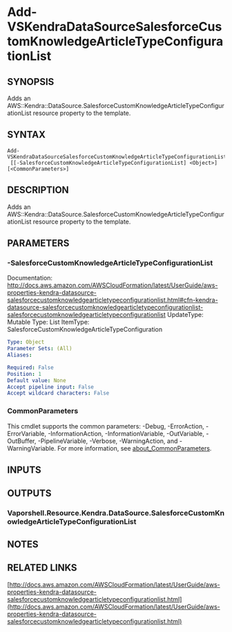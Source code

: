# Add-VSKendraDataSourceSalesforceCustomKnowledgeArticleTypeConfigurationList

## SYNOPSIS
Adds an AWS::Kendra::DataSource.SalesforceCustomKnowledgeArticleTypeConfigurationList resource property to the template.

## SYNTAX

```
Add-VSKendraDataSourceSalesforceCustomKnowledgeArticleTypeConfigurationList
 [[-SalesforceCustomKnowledgeArticleTypeConfigurationList] <Object>] [<CommonParameters>]
```

## DESCRIPTION
Adds an AWS::Kendra::DataSource.SalesforceCustomKnowledgeArticleTypeConfigurationList resource property to the template.

## PARAMETERS

### -SalesforceCustomKnowledgeArticleTypeConfigurationList
Documentation: http://docs.aws.amazon.com/AWSCloudFormation/latest/UserGuide/aws-properties-kendra-datasource-salesforcecustomknowledgearticletypeconfigurationlist.html#cfn-kendra-datasource-salesforcecustomknowledgearticletypeconfigurationlist-salesforcecustomknowledgearticletypeconfigurationlist
UpdateType: Mutable
Type: List
ItemType: SalesforceCustomKnowledgeArticleTypeConfiguration

```yaml
Type: Object
Parameter Sets: (All)
Aliases:

Required: False
Position: 1
Default value: None
Accept pipeline input: False
Accept wildcard characters: False
```

### CommonParameters
This cmdlet supports the common parameters: -Debug, -ErrorAction, -ErrorVariable, -InformationAction, -InformationVariable, -OutVariable, -OutBuffer, -PipelineVariable, -Verbose, -WarningAction, and -WarningVariable. For more information, see [about_CommonParameters](http://go.microsoft.com/fwlink/?LinkID=113216).

## INPUTS

## OUTPUTS

### Vaporshell.Resource.Kendra.DataSource.SalesforceCustomKnowledgeArticleTypeConfigurationList
## NOTES

## RELATED LINKS

[http://docs.aws.amazon.com/AWSCloudFormation/latest/UserGuide/aws-properties-kendra-datasource-salesforcecustomknowledgearticletypeconfigurationlist.html](http://docs.aws.amazon.com/AWSCloudFormation/latest/UserGuide/aws-properties-kendra-datasource-salesforcecustomknowledgearticletypeconfigurationlist.html)

